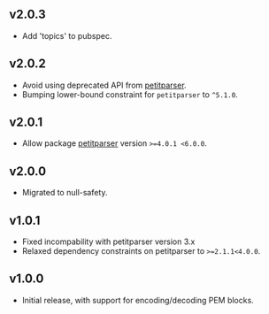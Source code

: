 ## v2.0.3
 * Add 'topics' to pubspec.
## v2.0.2
 * Avoid using deprecated API from
   [petitparser](https://pub.dev/packages/petitparser).
 * Bumping lower-bound constraint for `petitparser` to `^5.1.0`.

## v2.0.1
 * Allow package [petitparser](https://pub.dev/packages/petitparser) version
   `>=4.0.1 <6.0.0`.

## v2.0.0
 * Migrated to null-safety.

## v1.0.1
 * Fixed incompability with petitparser version 3.x
 * Relaxed dependency constraints on petitparser to `>=2.1.1<4.0.0`.

## v1.0.0
 * Initial release, with support for encoding/decoding PEM blocks.
